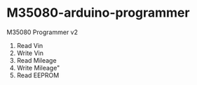 # M35080-arduino-programmer


M35080 Programmer v2

1. Read Vin
2. Write Vin
3. Read Mileage
4. Write Mileage"
5. Read EEPROM